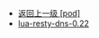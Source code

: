- [返回上一级 [pod]](服务部署/Nginx/模板/nginx-1.24.0/Openresty/openresty-1.21.4.3-win64/pod/)
- [lua-resty-dns-0.22](服务部署/Nginx/模板/nginx-1.24.0/Openresty/openresty-1.21.4.3-win64/pod/lua-resty-dns-0.22/)
